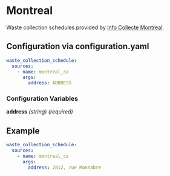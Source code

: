 # Montreal

Waste collection schedules provided by [Info Collecte Montreal](https://montreal.ca/info-collectes/).

## Configuration via configuration.yaml

```yaml
waste_collection_schedule:
  sources:
    - name: montreal_ca
      args:
        address: ADDRESS
```

### Configuration Variables

**address**
*(string) (required)*

## Example

```yaml
waste_collection_schedule:
  sources:
    - name: montreal_ca
      args:
        address: 2812, rue Monsabre
```
